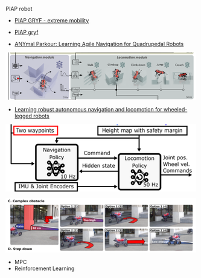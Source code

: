 
PIAP robot

* [PIAP GRYF - extreme mobility](https://www.youtube.com/watch?v=rxESGyILEos)

* [PIAP gryf](https://www.antyterroryzm.com/portfolio-posts/robot-piap-gryf/)

* [ANYmal Parkour: Learning Agile Navigation for Quadrupedal Robots](https://sites.google.com/leggedrobotics.com/agile-navigation)

![local planning](Screenshot%20from%202024-05-20%2010-13-36.png)


* [Learning robust autonomous navigation and locomotion for wheeled-legged robots](https://junja94.github.io/learning_robust_autonomous_navigation_and_locomotion_for_wheeled_legged_robots/)

![local planning](Screenshot%20from%202024-05-20%2010-16-01.png)

![complex obstacle](Screenshot%20from%202024-05-20%2009-13-40.png)

* MPC
* Reinforcement Learning
